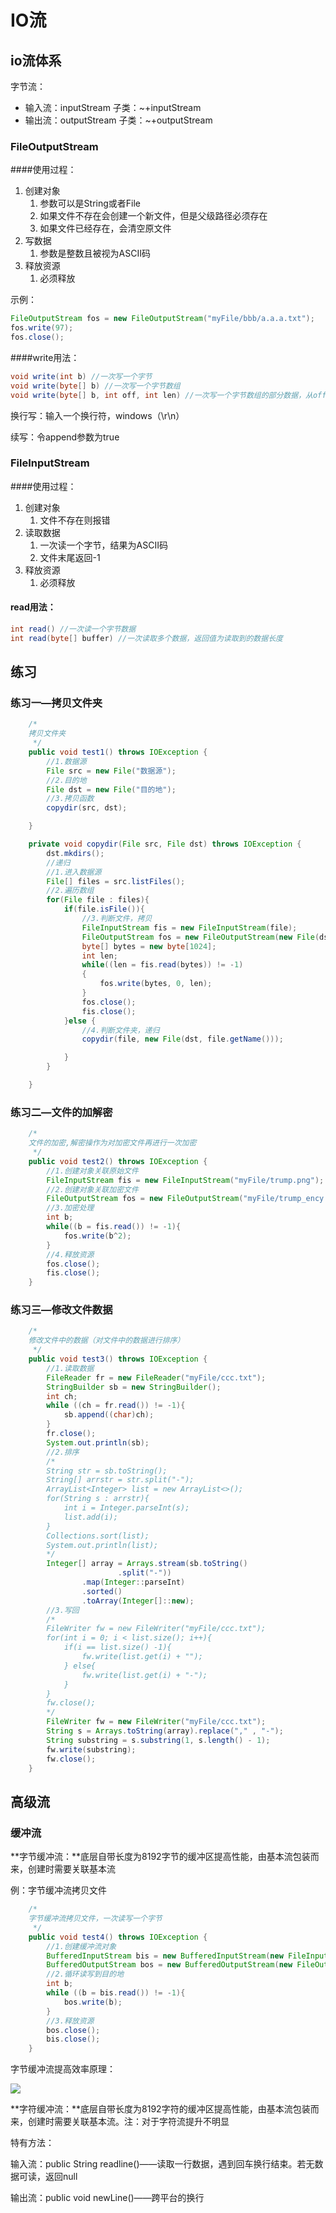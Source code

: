 # IO流

## io流体系

字节流：

- 输入流：inputStream  子类：~+inputStream
- 输出流：outputStream  子类：~+outputStream

### FileOutputStream

####使用过程：

1. 创建对象 
   1. 参数可以是String或者File
   2. 如果文件不存在会创建一个新文件，但是父级路径必须存在
   3. 如果文件已经存在，会清空原文件
2. 写数据
   1. 参数是整数且被视为ASCII码
3. 释放资源
   1. 必须释放



示例：

```java
FileOutputStream fos = new FileOutputStream("myFile/bbb/a.a.a.txt");
fos.write(97);
fos.close();
```

####write用法：

```java
void write(int b) //一次写一个字节
void write(byte[] b) //一次写一个字节数组
void write(byte[] b, int off, int len) //一次写一个字节数组的部分数据，从off开始
```

换行写：输入一个换行符，windows（\r\n）

续写：令append参数为true

### FileInputStream

####使用过程：

1. 创建对象 
   1. 文件不存在则报错
2. 读取数据
   1. 一次读一个字节，结果为ASCII码
   2. 文件末尾返回-1
3. 释放资源
   1. 必须释放

####  read用法：

```java
int read() //一次读一个字节数据
int read(byte[] buffer) //一次读取多个数据，返回值为读取到的数据长度
```

## 练习

### 练习一—拷贝文件夹

```java
	/*
    拷贝文件夹
     */
    public void test1() throws IOException {
        //1.数据源
        File src = new File("数据源");
        //2.目的地
        File dst = new File("目的地");
        //3.拷贝函数
        copydir(src, dst);

    }

    private void copydir(File src, File dst) throws IOException {
        dst.mkdirs();
        //递归
        //1.进入数据源
        File[] files = src.listFiles();
        //2.遍历数组
        for(File file : files){
            if(file.isFile()){
                //3.判断文件，拷贝
                FileInputStream fis = new FileInputStream(file);
                FileOutputStream fos = new FileOutputStream(new File(dst, file.getName()));
                byte[] bytes = new byte[1024];
                int len;
                while((len = fis.read(bytes)) != -1)
                {
                    fos.write(bytes, 0, len);
                }
                fos.close();
                fis.close();
            }else {
                //4.判断文件夹，递归
                copydir(file, new File(dst, file.getName()));

            }
        }

    }
```

### 练习二—文件的加解密

```java
    /*
    文件的加密,解密操作为对加密文件再进行一次加密
     */
    public void test2() throws IOException {
        //1.创建对象关联原始文件
        FileInputStream fis = new FileInputStream("myFile/trump.png");
        //2.创建对象关联加密文件
        FileOutputStream fos = new FileOutputStream("myFile/trump_ency.png");
        //3.加密处理
        int b;
        while((b = fis.read()) != -1){
            fos.write(b^2);
        }
        //4.释放资源
        fos.close();
        fis.close();
    }
```

### 练习三—修改文件数据

```java
    /*
    修改文件中的数据（对文件中的数据进行排序）
     */
    public void test3() throws IOException {
        //1.读取数据
        FileReader fr = new FileReader("myFile/ccc.txt");
        StringBuilder sb = new StringBuilder();
        int ch;
        while ((ch = fr.read()) != -1){
            sb.append((char)ch);
        }
        fr.close();
        System.out.println(sb);
        //2.排序
        /*
        String str = sb.toString();
        String[] arrstr = str.split("-");
        ArrayList<Integer> list = new ArrayList<>();
        for(String s : arrstr){
            int i = Integer.parseInt(s);
            list.add(i);
        }
        Collections.sort(list);
        System.out.println(list);
        */
        Integer[] array = Arrays.stream(sb.toString()
                        .split("-"))
                .map(Integer::parseInt)
                .sorted()
                .toArray(Integer[]::new);
        //3.写回
        /*
        FileWriter fw = new FileWriter("myFile/ccc.txt");
        for(int i = 0; i < list.size(); i++){
            if(i == list.size() -1){
                fw.write(list.get(i) + "");
            } else{
                fw.write(list.get(i) + "-");
            }
        }
        fw.close();
        */
        FileWriter fw = new FileWriter("myFile/ccc.txt");
        String s = Arrays.toString(array).replace("," , "-");
        String substring = s.substring(1, s.length() - 1);
        fw.write(substring);
        fw.close();
    }
```

## 高级流

### 缓冲流

**字节缓冲流：**底层自带长度为8192字节的缓冲区提高性能，由基本流包装而来，创建时需要关联基本流

例：字节缓冲流拷贝文件

```java
    /*
    字节缓冲流拷贝文件，一次读写一个字节
     */
    public void test4() throws IOException {
        //1.创建缓冲流对象
        BufferedInputStream bis = new BufferedInputStream(new FileInputStream("myFile/ccc.txt"));
        BufferedOutputStream bos = new BufferedOutputStream(new FileOutputStream("myFile/ccc_copy.txt"));
        //2.循环读写到目的地
        int b;
        while ((b = bis.read()) != -1){
            bos.write(b);
        }
        //3.释放资源
        bos.close();
        bis.close();
    }
```



字节缓冲流提高效率原理：

![](D:\code\java\java_note\653f22c34f58f74815dff90db5d3c5a.png)

**字符缓冲流：**底层自带长度为8192字符的缓冲区提高性能，由基本流包装而来，创建时需要关联基本流。注：对于字符流提升不明显

特有方法：

输入流：public String readline()——读取一行数据，遇到回车换行结束。若无数据可读，返回null

输出流：public void newLine()——跨平台的换行


